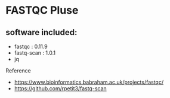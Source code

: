 # FASTQC Pluse

## software included:
*   fastqc : 0.11.9  
*   fastq-scan : 1.0.1
*   jq  


Reference   
*   https://www.bioinformatics.babraham.ac.uk/projects/fastqc/
*   https://github.com/rpetit3/fastq-scan  

